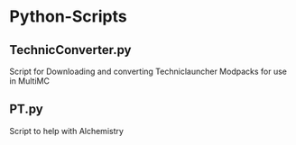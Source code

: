# Python-Scripts
## TechnicConverter.py
Script for Downloading and converting Techniclauncher Modpacks for use in MultiMC

## PT.py
Script to help with Alchemistry
